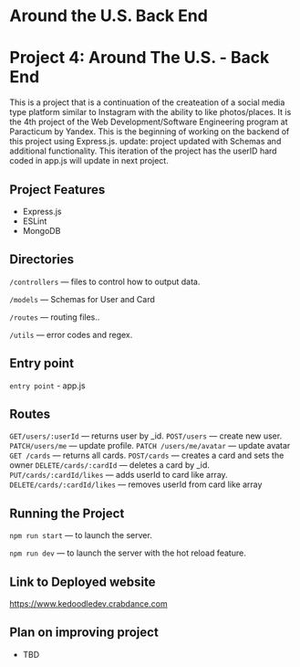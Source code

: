 # Around the U.S. Back End

# Project 4: Around The U.S. - Back End

This is a project that is a continuation of the createation of a social media type platform similar to Instagram with the ability to like photos/places. It is the 4th project of the Web Development/Software Engineering program at Paracticum by Yandex.
This is the beginning of working on the backend of this project using Express.js.
update: project updated with Schemas and additional functionality.
This iteration of the project has the userID hard coded in app.js will update in next project.

## Project Features

- Express.js
- ESLint
- MongoDB

## Directories

`/controllers` — files to control how to output data.

`/models` — Schemas for User and Card

`/routes` — routing files..

`/utils` — error codes and regex.

## Entry point

`entry point` - app.js

## Routes


`GET/users/:userId` — returns user by \_id.
`POST/users` — create new user.
`PATCH/users/me` — update profile.
`PATCH /users/me/avatar` — update avatar
`GET /cards` — returns all cards.
`POST/cards` — creates a card and sets the owner
`DELETE/cards/:cardId` — deletes a card by \_id.
`PUT/cards/:cardId/likes` — adds userId to card like array.
`DELETE/cards/:cardId/likes` — removes userId from card like array

## Running the Project

`npm run start` — to launch the server.

`npm run dev` — to launch the server with the hot reload feature.

## Link to Deployed website

https://www.kedoodledev.crabdance.com


## Plan on improving project

- TBD
